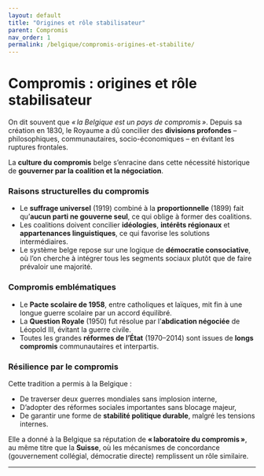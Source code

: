 ```yaml
---
layout: default
title: "Origines et rôle stabilisateur"
parent: Compromis
nav_order: 1
permalink: /belgique/compromis-origines-et-stabilite/
---
```


# Compromis : origines et rôle stabilisateur

On dit souvent que *« la Belgique est un pays de compromis »*. Depuis sa création en 1830, le Royaume a dû concilier des **divisions profondes** – philosophiques, communautaires, socio-économiques – en évitant les ruptures frontales.

La **culture du compromis** belge s’enracine dans cette nécessité historique de **gouverner par la coalition et la négociation**.

### Raisons structurelles du compromis

- Le **suffrage universel** (1919) combiné à la **proportionnelle** (1899) fait qu’**aucun parti ne gouverne seul**, ce qui oblige à former des coalitions.
- Les coalitions doivent concilier **idéologies**, **intérêts régionaux** et **appartenances linguistiques**, ce qui favorise les solutions intermédiaires.
- Le système belge repose sur une logique de **démocratie consociative**, où l’on cherche à intégrer tous les segments sociaux plutôt que de faire prévaloir une majorité.

### Compromis emblématiques

- Le **Pacte scolaire de 1958**, entre catholiques et laïques, mit fin à une longue guerre scolaire par un accord équilibré.
- La **Question Royale** (1950) fut résolue par l’**abdication négociée** de Léopold III, évitant la guerre civile.
- Toutes les grandes **réformes de l’État** (1970–2014) sont issues de **longs compromis** communautaires et interpartis.

### Résilience par le compromis

Cette tradition a permis à la Belgique :

- De traverser deux guerres mondiales sans implosion interne,
- D’adopter des réformes sociales importantes sans blocage majeur,
- De garantir une forme de **stabilité politique durable**, malgré les tensions internes.

Elle a donné à la Belgique sa réputation de **« laboratoire du compromis »**, au même titre que la **Suisse**, où les mécanismes de concordance (gouvernement collégial, démocratie directe) remplissent un rôle similaire.

---

[^1]: Lijphart, Arend. *Democracy in Plural Societies*. Yale University Press, 1977.  
[^2]: Deschouwer, Kris. *The Politics of Belgium*. Palgrave Macmillan, 2012.  
[^3]: Reuchamps, Min et al. *Les systèmes politiques en Belgique*. Larcier, 2019.  
[^4]: Magnette, Paul. *La Belgique et son modèle*. Presses de Sciences Po, 2013.
